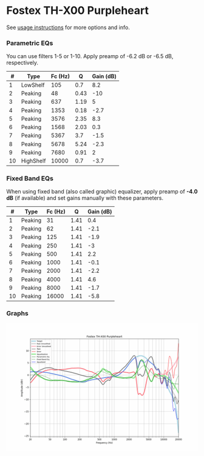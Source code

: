 # Fostex TH-X00 Purpleheart
See [usage instructions](https://github.com/jaakkopasanen/AutoEq#usage) for more options and info.

### Parametric EQs
You can use filters 1-5 or 1-10. Apply preamp of -6.2 dB or -6.5 dB, respectively.

|   # | Type      |   Fc (Hz) |    Q |   Gain (dB) |
|-----|-----------|-----------|------|-------------|
|   1 | LowShelf  |       105 | 0.7  |         8.2 |
|   2 | Peaking   |        48 | 0.43 |       -10   |
|   3 | Peaking   |       637 | 1.19 |         5   |
|   4 | Peaking   |      1353 | 0.18 |        -2.7 |
|   5 | Peaking   |      3576 | 2.35 |         8.3 |
|   6 | Peaking   |      1568 | 2.03 |         0.3 |
|   7 | Peaking   |      5367 | 3.7  |        -1.5 |
|   8 | Peaking   |      5678 | 5.24 |        -2.3 |
|   9 | Peaking   |      7680 | 0.91 |         2   |
|  10 | HighShelf |     10000 | 0.7  |        -3.7 |

### Fixed Band EQs
When using fixed band (also called graphic) equalizer, apply preamp of **-4.0 dB** (if available) and set gains manually with these parameters.

|   # | Type    |   Fc (Hz) |    Q |   Gain (dB) |
|-----|---------|-----------|------|-------------|
|   1 | Peaking |        31 | 1.41 |         0.4 |
|   2 | Peaking |        62 | 1.41 |        -2.1 |
|   3 | Peaking |       125 | 1.41 |        -1.9 |
|   4 | Peaking |       250 | 1.41 |        -3   |
|   5 | Peaking |       500 | 1.41 |         2.2 |
|   6 | Peaking |      1000 | 1.41 |        -0.1 |
|   7 | Peaking |      2000 | 1.41 |        -2.2 |
|   8 | Peaking |      4000 | 1.41 |         4.6 |
|   9 | Peaking |      8000 | 1.41 |        -1.7 |
|  10 | Peaking |     16000 | 1.41 |        -5.8 |

### Graphs
![](./Fostex%20TH-X00%20Purpleheart.png)
